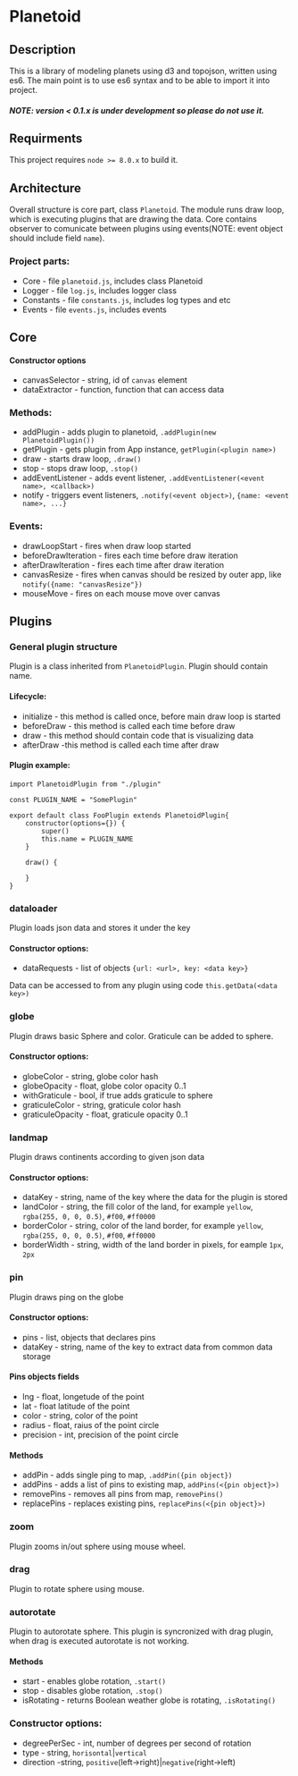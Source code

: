 # Planetoid

## Description

This is a library of modeling planets using d3 and topojson, written using es6. The main point is to use es6 syntax and to be able to import it into project.
##### NOTE: version < 0.1.x is under development so please do not use it. 

## Requirments

This project requires `node >= 8.0.x` to build it.

## Architecture

Overall structure is core part, class `Planetoid`. The module runs draw loop, which is executing plugins that are drawing the data. Core contains observer to comunicate between plugins using events(NOTE: event object should include field `name`).

### Project parts:
 - Core - file `planetoid.js`, includes class Planetoid
 - Logger - file `log.js`, includes logger class
 - Constants - file `constants.js`, includes log types and etc 
 - Events - file `events.js`, includes events

## Core

#### Constructor options
 - canvasSelector - string, id of `canvas` element
 - dataExtractor - function, function that can access data

### Methods:
 - addPlugin - adds plugin to planetoid, `.addPlugin(new PlanetoidPlugin())`
 - getPlugin - gets plugin from App instance, `getPlugin(<plugin name>)`
 - draw - starts draw loop, `.draw()`
 - stop - stops draw loop, `.stop()`
 - addEventListener - adds event listener, `.addEventListener(<event name>, <callback>)`
 - notify - triggers event listeners, `.notify(<event object>)`, `{name: <event name>, ...}`

### Events:
 - drawLoopStart - fires when draw loop started
 - beforeDrawIteration - fires each time before draw iteration
 - afterDrawIteration -  fires each time after draw iteration
 - canvasResize - fires when canvas should be resized by outer app, like `notify({name: "canvasResize"})`
 - mouseMove - fires on each mouse move over canvas

## Plugins

### General plugin structure

Plugin is a class inherited from `PlanetoidPlugin`. Plugin should contain name.

#### Lifecycle:
 - initialize - this method is called once, before main draw loop is started
 - beforeDraw - this method is called each time before draw
 - draw - this method should contain code that is visualizing data
 - afterDraw -this method is called each time after draw

#### Plugin example: 
```
import PlanetoidPlugin from "./plugin"

const PLUGIN_NAME = "SomePlugin"

export default class FooPlugin extends PlanetoidPlugin{
    constructor(options={}) {
        super()
        this.name = PLUGIN_NAME
    }

    draw() {
      
    }
}
```

### dataloader

Plugin loads json data and stores it under the key

#### Constructor options:
 - dataRequests - list of objects `{url: <url>, key: <data key>}`

Data can be accessed to from any plugin using code `this.getData(<data key>)`

### globe 

Plugin draws basic Sphere and color. Graticule can be added to sphere.

#### Constructor options:
 - globeColor - string, globe color hash
 - globeOpacity - float, globe color opacity 0..1
 - withGraticule - bool, if true adds graticule to sphere
 - graticuleColor - string, graticule color hash
 - graticuleOpacity - float, graticule opacity 0..1

### landmap

Plugin draws continents according to given json data

#### Constructor options:
 - dataKey - string, name of the key where the data for the plugin is stored
 - landColor - string, the fill color of the land, for example `yellow`, `rgba(255, 0, 0, 0.5)`, `#f00`, `#ff0000`
 - borderColor - string, color of the land border, for example `yellow`, `rgba(255, 0, 0, 0.5)`, `#f00`, `#ff0000` 
 - borderWidth - string, width of the land border in pixels, for eample `1px`, `2px`

### pin

Plugin draws ping on the globe

#### Constructor options:
 - pins - list, objects that declares pins
 - dataKey - string, name of the key to extract data from common data storage

 #### Pins objects fields
 - lng - float, longetude of the point
 - lat - float latitude of the point
 - color - string, color of the point
 - radius - float, raius of the point circle 
 - precision - int, precision of the point circle

 #### Methods
  - addPin - adds single ping to map, `.addPin({pin object})`
  - addPins - adds a list of pins to existing map, `addPins(<{pin object}>)`
  - removePins - removes all pins from map, `removePins()`
  - replacePins - replaces existing pins, `replacePins(<{pin object}>)`

### zoom

Plugin zooms in/out sphere using mouse wheel.

### drag

Plugin to rotate sphere using mouse.

### autorotate

Plugin to autorotate sphere. This plugin is syncronized with drag plugin, when drag is executed autorotate is not working.

#### Methods
 - start - enables globe rotation, `.start()`
 - stop - disables globe rotation, `.stop()`
 - isRotating - returns Boolean weather globe is rotating, `.isRotating()`

### Constructor options:
 - degreePerSec - int, number of degrees per second of rotation
 - type - string, `horisontal`|`vertical`
 - direction -string, `positive`(left->right)|`negative`(right->left)
